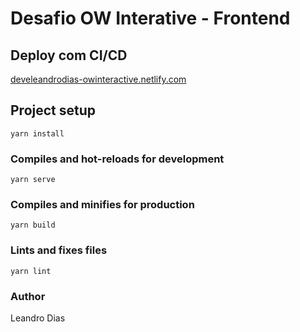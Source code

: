 # Desafio OW Interative - Frontend

## Deploy com CI/CD
[develeandrodias-owinteractive.netlify.com](develeandrodias-owinteractive.netlify.com)

[link text itself]: http://www.reddit.com

## Project setup
```
yarn install
```

### Compiles and hot-reloads for development
```
yarn serve
```

### Compiles and minifies for production
```
yarn build
```

### Lints and fixes files
```
yarn lint
```

### Author
Leandro Dias
